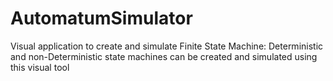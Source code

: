 AutomatumSimulator
==================

Visual application to create and simulate Finite State Machine: Deterministic and non-Deterministic state machines can be created and simulated using this visual tool